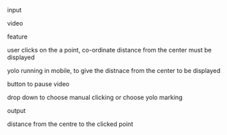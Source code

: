 input

video

feature

user clicks on the a point, co-ordinate distance from the center must be displayed

yolo running in mobile, to give the distnace from the center to be displayed

button to pause video

drop down to choose manual clicking or choose yolo marking

output

distance from the centre to the clicked point